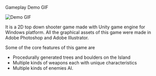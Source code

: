 Gameplay Demo GIF

![Demo GIF](https://github.com/MrTee99/Tic-Tac-Toe-Game/blob/main/Demo%20GIF/Demo_GIF.gif)

It is a 2D top down shooter game made with Unity game engine for Windows platform.
All the graphical assets of this game were made in Adobe Photoshop and Adobe Illustrator.

Some of the core features of this game are 
* Procedurally generated trees and boulders on the Island
* Multiple kinds of weapons each with unique characteristics
* Multiple kinds of enemies AI.
